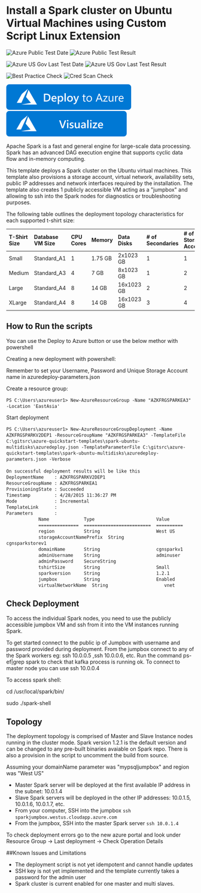 # Install a Spark cluster on Ubuntu Virtual Machines using Custom Script Linux Extension

![Azure Public Test Date](https://azurequickstartsservice.blob.core.windows.net/badges/spark-ubuntu-multidisks/PublicLastTestDate.svg)
![Azure Public Test Result](https://azurequickstartsservice.blob.core.windows.net/badges/spark-ubuntu-multidisks/PublicDeployment.svg)

![Azure US Gov Last Test Date](https://azurequickstartsservice.blob.core.windows.net/badges/spark-ubuntu-multidisks/FairfaxLastTestDate.svg)
![Azure US Gov Last Test Result](https://azurequickstartsservice.blob.core.windows.net/badges/spark-ubuntu-multidisks/FairfaxDeployment.svg)

![Best Practice Check](https://azurequickstartsservice.blob.core.windows.net/badges/spark-ubuntu-multidisks/BestPracticeResult.svg)
![Cred Scan Check](https://azurequickstartsservice.blob.core.windows.net/badges/spark-ubuntu-multidisks/CredScanResult.svg)

[![Deploy To Azure](https://raw.githubusercontent.com/Azure/azure-quickstart-templates/master/1-CONTRIBUTION-GUIDE/images/deploytoazure.svg?sanitize=true)](https://portal.azure.com/#create/Microsoft.Template/uri/https%3A%2F%2Fraw.githubusercontent.com%2FAzure%2Fazure-quickstart-templates%2Fmaster%2Fspark-ubuntu-multidisks%2Fazuredeploy.json)
[![Visualize](https://raw.githubusercontent.com/Azure/azure-quickstart-templates/master/1-CONTRIBUTION-GUIDE/images/visualizebutton.svg?sanitize=true)](http://armviz.io/#/?load=https%3A%2F%2Fraw.githubusercontent.com%2FAzure%2Fazure-quickstart-templates%2Fmaster%2Fspark-ubuntu-multidisks%2Fazuredeploy.json)

Apache Spark is a fast and general engine for large-scale data processing. Spark
has an advanced DAG execution engine that supports cyclic data flow and
in-memory computing.

This template deploys a Spark cluster on the Ubuntu virtual machines. This
template also provisions a storage account, virtual network, availability sets,
public IP addresses and network interfaces required by the installation. The
template also creates 1 publicly accessible VM acting as a "jumpbox" and
allowing to ssh into the Spark nodes for diagnostics or troubleshooting
purposes.

The following table outlines the deployment topology characteristics for each
supported t-shirt size:

| T-Shirt Size | Database VM Size | CPU Cores | Memory  | Data Disks | # of Secondaries | # of Storage Accounts |
| :----------- | :--------------- | :-------- | :------ | :--------- | :--------------- | :-------------------- |
| Small        | Standard_A1      | 1         | 1.75 GB | 2x1023 GB  | 1                | 1                     |
| Medium       | Standard_A3      | 4         | 7 GB    | 8x1023 GB  | 1                | 2                     |
| Large        | Standard_A4      | 8         | 14 GB   | 16x1023 GB | 2                | 2                     |
| XLarge       | Standard_A4      | 8         | 14 GB   | 16x1023 GB | 3                | 4                     |

## How to Run the scripts

You can use the Deploy to Azure button or use the below methor with powershell

Creating a new deployment with powershell:

Remember to set your Username, Password and Unique Storage Account name in
azuredeploy-parameters.json

Create a resource group:

    PS C:\Users\azureuser1> New-AzureResourceGroup -Name "AZKFRGSPARKEA3" -Location 'EastAsia'

Start deployment

    PS C:\Users\azureuser1> New-AzureResourceGroupDeployment -Name AZKFRGSPARKV2DEP1 -ResourceGroupName "AZKFRGSPARKEA3" -TemplateFile C:\gitsrc\azure-quickstart-templates\spark-ubuntu-multidisks\azuredeploy.json -TemplateParameterFile C:\gitsrc\azure-quickstart-templates\spark-ubuntu-multidisks\azuredeploy-parameters.json -Verbose

    On successful deployment results will be like this
    DeploymentName    : AZKFRGSPARKV2DEP1
    ResourceGroupName : AZKFRGSPARKEA1
    ProvisioningState : Succeeded
    Timestamp         : 4/28/2015 11:36:27 PM
    Mode              : Incremental
    TemplateLink      :
    Parameters        :
    		    Name             Type                       Value
    		    ===============  =========================  ==========
    		    region           String                     West US
    		    storageAccountNamePrefix  String                     cgnsparkstorev1
    		    domainName       String                     cgnsparkv1
    		    adminUsername    String                     adminuser
    		    adminPassword    SecureString
    		    tshirtSize       String                     Small
    		    sparkversion     String                     1.2.1
    		    jumpbox          String                     Enabled
    		    virtualNetworkName  String                     vnet

## Check Deployment

To access the individual Spark nodes, you need to use the publicly accessible
jumpbox VM and ssh from it into the VM instances running Spark.

To get started connect to the public ip of Jumpbox with username and password
provided during deployment. From the jumpbox connect to any of the Spark workers
eg: ssh 10.0.0.5 ,ssh 10.0.0.6, etc. Run the command ps-ef|grep spark to check
that kafka process is running ok. To connect to master node you can use ssh
10.0.0.4

To access spark shell:

cd /usr/local/spark/bin/

sudo ./spark-shell

## Topology

The deployment topology is comprised of Master and Slave Instance nodes running
in the cluster mode. Spark version 1.2.1 is the default version and can be
changed to any pre-built binaries avaiable on Spark repo. There is also a
provision in the script to uncomment the build from source.

Assuming your domainName parameter was "mypsqljumpbox" and region was "West US"

- Master Spark server will be deployed at the first available IP address in the
  subnet: 10.0.1.4
- Slave Spark servers will be deployed in the other IP addresses: 10.0.1.5,
  10.0.1.6, 10.0.1.7, etc.
- From your computer, SSH into the jumpbox
  `ssh sparkjumpbox.westus.cloudapp.azure.com`
- From the jumpbox, SSH into the master Spark server `ssh 10.0.1.4`

To check deployment errors go to the new azure portal and look under Resource
Group -> Last deployment -> Check Operation Details

##Known Issues and Limitations

- The deployment script is not yet idempotent and cannot handle updates
- SSH key is not yet implemented and the template currently takes a password for
  the admin user
- Spark cluster is current enabled for one master and multi slaves.
